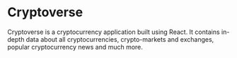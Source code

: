# Cryptoverse

Cryptoverse is a cryptocurrency application built using React. It contains in-depth data about all cryptocurrencies, crypto-markets and exchanges, popular cryptocurrency news and much more.
